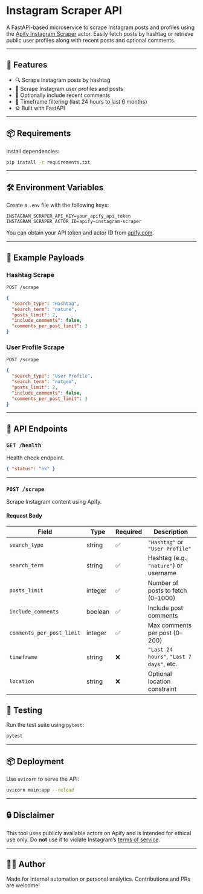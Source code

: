 # Instagram Scraper API

A FastAPI-based microservice to scrape Instagram posts and profiles using the [Apify Instagram Scraper](https://apify.com/apify/instagram-scraper) actor. Easily fetch posts by hashtag or retrieve public user profiles along with recent posts and optional comments.

---

## 🚀 Features

- 🔍 Scrape Instagram posts by hashtag  
- 👤 Scrape Instagram user profiles and posts  
- 💬 Optionally include recent comments  
- 🧠 Timeframe filtering (last 24 hours to last 6 months)  
- ⚙️ Built with FastAPI

---

## 📦 Requirements

Install dependencies:

```bash
pip install -r requirements.txt
```

---

## 🛠️ Environment Variables

Create a `.env` file with the following keys:

```env
INSTAGRAM_SCRAPER_API_KEY=your_apify_api_token
INSTAGRAM_SCRAPER_ACTOR_ID=apify~instagram-scraper
```

You can obtain your API token and actor ID from [apify.com](https://apify.com).

---

## 🧪 Example Payloads

### Hashtag Scrape

`POST /scrape`

```json
{
  "search_type": "Hashtag",
  "search_term": "nature",
  "posts_limit": 2,
  "include_comments": false,
  "comments_per_post_limit": 3
}
```

### User Profile Scrape

`POST /scrape`

```json
{
  "search_type": "User Profile",
  "search_term": "natgeo",
  "posts_limit": 2,
  "include_comments": false,
  "comments_per_post_limit": 3
}
```

---

## 📡 API Endpoints

### `GET /health`

Health check endpoint.

```json
{ "status": "ok" }
```

---

### `POST /scrape`

Scrape Instagram content using Apify.

#### Request Body

| Field                     | Type      | Required | Description                                 |
|--------------------------|-----------|----------|---------------------------------------------|
| `search_type`            | string    | ✅        | `"Hashtag"` or `"User Profile"`             |
| `search_term`            | string    | ✅        | Hashtag (e.g., `"nature"`) or username      |
| `posts_limit`            | integer   | ✅        | Number of posts to fetch (0–1000)           |
| `include_comments`       | boolean   | ✅        | Include post comments                       |
| `comments_per_post_limit`| integer   | ✅        | Max comments per post (0–200)               |
| `timeframe`              | string    | ❌        | `"Last 24 hours"`, `"Last 7 days"`, etc.    |
| `location`               | string    | ❌        | Optional location constraint                |

## 🧪 Testing

Run the test suite using `pytest`:

```bash
pytest
```

---

## 📦 Deployment

Use `uvicorn` to serve the API:

```bash
uvicorn main:app --reload
```

---

## 🔒 Disclaimer

This tool uses publicly available actors on Apify and is intended for ethical use only. Do **not** use it to violate Instagram’s [terms of service](https://help.instagram.com/581066165581870).

---

## 🧑‍💻 Author

Made for internal automation or personal analytics. Contributions and PRs are welcome!

